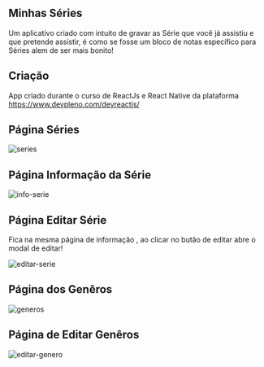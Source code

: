 
## Minhas Séries

Um aplicativo criado com intuito de gravar as Série que você já assistiu e que pretende assistir, é como se fosse um bloco de notas específico para Séries alem de ser mais bonito!  


## Criação

App criado durante o curso  de ReactJs e React Native da plataforma  https://www.devpleno.com/devreactjs/

## Página  Séries

![series](https://user-images.githubusercontent.com/41832951/67348013-0e564380-f51a-11e9-9625-0cc3491328f7.png)

## Página Informação da Série

![info-serie](https://user-images.githubusercontent.com/41832951/67348127-54aba280-f51a-11e9-9c50-1bd633e01a6d.png)

## Página Editar Série

Fica na mesma página de informação , ao clicar no butão de editar  abre o modal de editar!

![editar-serie](https://user-images.githubusercontent.com/41832951/67348250-aa804a80-f51a-11e9-96e1-f564e8db2b19.png)

## Página dos Genêros

![generos](https://user-images.githubusercontent.com/41832951/67348408-37c39f00-f51b-11e9-87dc-0ac33b44b73b.png)

## Página de Editar Genêros

![editar-genero](https://user-images.githubusercontent.com/41832951/67348459-6e99b500-f51b-11e9-8299-88d588f8b4ac.png)
